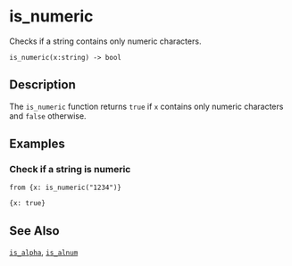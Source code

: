 # is_numeric

Checks if a string contains only numeric characters.

```tql
is_numeric(x:string) -> bool
```

## Description

The `is_numeric` function returns `true` if `x` contains only numeric characters
and `false` otherwise.

## Examples

### Check if a string is numeric

```tql
from {x: is_numeric("1234")}
```

```tql
{x: true}
```

## See Also

[`is_alpha`](is_alpha.md), [`is_alnum`](is_alnum.md)
